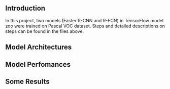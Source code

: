 <h2>Introduction</h2>
<p>In this project, two models (Faster R-CNN and R-FCN) in TensorFlow model zoo were trained on Pascal VOC dataset. Steps and detailed descriptions on steps can be found in the files above.</p>
<h2>Model Architectures</h2>
<h2>Model Perfomances</h2>
<h2>Some Results</h2>
